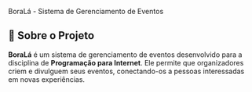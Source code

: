 BoraLá - Sistema de Gerenciamento de Eventos

## 📌 Sobre o Projeto
**BoraLá** é um sistema de gerenciamento de eventos desenvolvido para a disciplina de **Programação para Internet**.
Ele permite que organizadores criem e divulguem seus eventos, conectando-os a pessoas interessadas em novas experiências.
